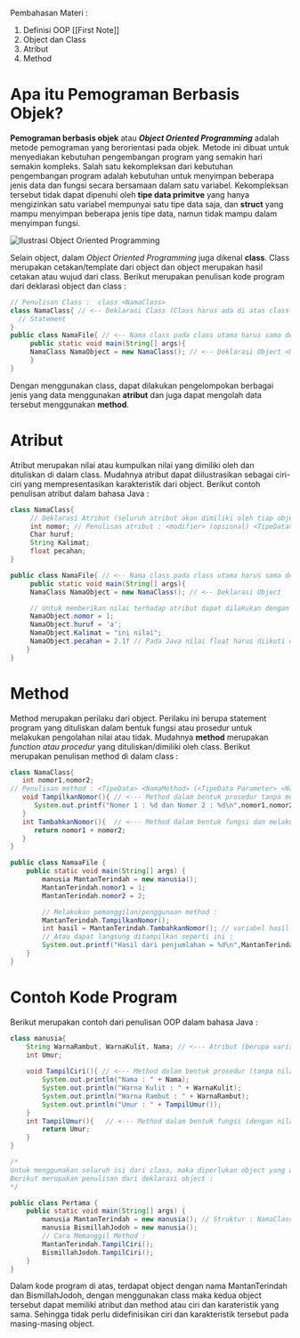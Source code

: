 Pembahasan Materi :
1. Definisi OOP [[First Note]]
2. Object dan Class
3. Atribut
4. Method

# Apa itu Pemograman Berbasis Objek?
**Pemograman berbasis objek** atau **_Object Oriented Programming_** adalah metode pemograman yang berorientasi pada objek. Metode ini dibuat untuk menyediakan kebutuhan pengembangan program yang semakin hari semakin kompleks. Salah satu kekompleksan dari kebutuhan pengembangan program adalah kebutuhan untuk menyimpan beberapa jenis data dan fungsi secara bersamaan dalam satu variabel. Kekompleksan tersebut tidak dapat dipenuhi oleh **tipe data primitve** yang hanya mengizinkan satu variabel mempunyai satu tipe data saja, dan **struct** yang mampu menyimpan beberapa jenis tipe data, namun tidak mampu dalam menyimpan fungsi. 

![Ilustrasi Object Oriented Programming](https://holycoders.com/content/images/wordpress/2019/12/Object-Oriented-Programming.png)

Selain object, dalam _Object Oriented Programming_ juga dikenal **class**. Class merupakan cetakan/template dari object dan object merupakan hasil cetakan atau wujud dari class. Berikut merupakan penulisan kode program dari deklarasi object dan class : 
``````Java
// Penulisan Class :  class <NamaClass>
class NamaClass{ // <-- Deklarasi Class (Class harus ada di atas class utama)
  // Statement
}
public class NamaFile{ // <-- Nama class pada class utama harus sama dengan nama fila (biasanya terisi otomatis ketika membuat file baru)
     public static void main(String[] args){
     NamaClass NamaObject = new NamaClass(); // <-- Deklarasi Object <NamaClass> <NamaObject> = new <NamaClass>
     }
}
``````

Dengan menggunakan class, dapat dilakukan pengelompokan berbagai jenis yang data menggunakan **atribut** dan juga dapat mengolah data tersebut menggunakan **method**.
# Atribut
Atribut merupakan  nilai atau kumpulkan nilai yang dimiliki oleh dan dituliskan di dalam class. Mudahnya atribut dapat diilustrasikan sebagai ciri-ciri yang mempresentasikan karakteristik dari object. Berikut contoh penulisan atribut dalam bahasa Java :
``````Java
class NamaClass{ 
     // Deklarasi Atribut (seluruh atribut akan dimiliki oleh tiap object yang dideklarasikan)
     int nomor; // Penulisan atribut : <modifier> (opsional) <TipeData> <NamaAtribut>
     Char huruf;
     String Kalimat;
     float pecahan;
}

public class NamaFile{ // <-- Nama class pada class utama harus sama dengan nama filenya (biasanya terisi otomatis ketika membuat file baru)
     public static void main(String[] args){
     NamaClass NamaObject = new NamaClass(); // <-- Deklarasi Object

     // Untuk memberikan nilai terhadap atribut dapat dilakukan dengan cara berikut : <NamaObject>.<NamaAtribut> = Nilai
     NamaObject.nomor = 1;
     NamaObject.huruf = 'a';
     NamaObject.Kalimat = "ini nilai";
     NamaObject.pecahan = 2.1f // Pada Java nilai float harus diikuti dengan f dibelakang nilai atau (float) di depan nilainya. Contoh : (float) 1/2
    }
}
``````

# Method
Method merupakan perilaku dari object. Perilaku ini berupa statement program yang dituliskan dalam bentuk fungsi atau prosedur untuk melakukan pengolahan nilai atau tidak. Mudahnya **method** merupakan _function atau procedur_ yang dituliskan/dimiliki oleh class. Berikut merupakan penulisan method di dalam class :
``````Java
class NamaClass{
   int nomor1,nomor2;
// Penulisan method : <TipeData> <NamaMethod> (<TipeData Parameter> <NamaParameter (Opsional)){ <Statement> }
   void TampilkanNomor(){ // <--- Method dalam bentuk prosedur tanpa melakukan pengolahan data
      System.out.printf("Nomer 1 : %d dan Nomer 2 : %d\n",nomor1,nomor2);
   }
   int TambahkanNomor(){  // <--- Method dalam bentuk fungsi dan melakukan pengolahan data
      return nomor1 + nomor2; 
   }
}

public class NamaaFile {
    public static void main(String[] args) {
        manusia MantanTerindah = new manusia(); 
        MantanTerindah.nomor1 = 1;
        MantanTerindah.nomor2 = 2;

        // Melakukan pemanggilan/penggunaan method : 
        MantanTerindah.TampilkanNomor();
        int hasil = MantanTerindah.TambahkanNomor(); // variabel hasil akan menyimpan return value/nilai kembalian dari method
        // Atau dapat langsung ditampilkan seperti ini :
        System.out.printf("Hasil dari penjumlahan = %d\n",MantanTerindah.TambahkanNomor()); // Hasil dari pemanggilan method akan ditampung oleh %d
    }
}
``````

# Contoh Kode Program 
Berikut merupakan contoh dari penulisan OOP dalam bahasa Java : 
``````Java
class manusia{
    String WarnaRambut, WarnaKulit, Nama; // <--- Atribut (berupa variabel)
    int Umur;
    
    void TampilCiri(){ // <--- Method dalam bentuk prosedur (tanpa nilai kembalian)
        System.out.println("Nama : " + Nama);
        System.out.println("Warna Kulit : " + WarnaKulit);
        System.out.println("Warna Rambut : " + WarnaRambut);
        System.out.println("Umur : " + TampilUmur());
    }
    int TampilUmur(){   // <--- Method dalam bentuk fungsi (dengan nilai kembalian)
        return Umur;
    }
}

/* 
Untuk menggunakan seluruh isi dari class, maka diperlukan object yang akan memuat dan mempresentasikan keseluruhan nilai dari class. 
Berikut merupakan penulisan dari deklarasi object : 
*/

public class Pertama {
    public static void main(String[] args) {
        manusia MantanTerindah = new manusia(); // Struktur : NamaClass NamaObject = new NamaObject();
        manusia BismillahJodoh = new manusia();
        // Cara Memanggil Method : 
        MantanTerindah.TampilCiri();
        BismillahJodoh.TampilCiri();
    }
}
```````
Dalam kode program di atas, terdapat object dengan nama MantanTerindah dan BismillahJodoh, dengan menggunakan class maka kedua object tersebut dapat memiliki atribut dan method atau ciri dan karateristik yang sama. Sehingga tidak perlu didefinisikan ciri dan karakteristik tersebut pada masing-masing object.